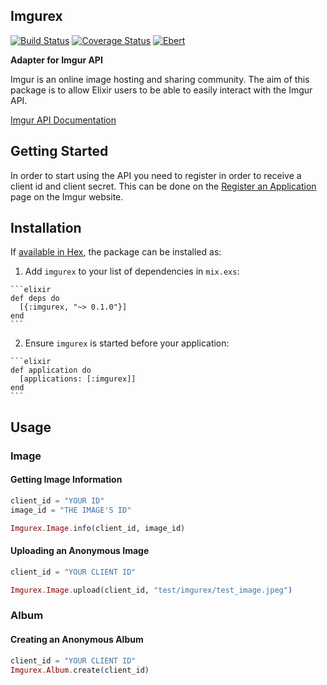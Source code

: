 ## Imgurex

[![Build Status](https://travis-ci.org/shdblowers/imgurex.svg?branch=master)](https://travis-ci.org/shdblowers/imgurex)
[![Coverage Status](https://coveralls.io/repos/github/shdblowers/imgurex/badge.svg?branch=master)](https://coveralls.io/github/shdblowers/imgurex?branch=master)
[![Ebert](https://ebertapp.io/github/shdblowers/imgurex.svg)](https://ebertapp.io/github/shdblowers/imgurex)

**Adapter for Imgur API**

Imgur is an online image hosting and sharing community. The aim of this package is to allow Elixir users to be able to easily interact with the Imgur API.

[Imgur API Documentation](https://api.imgur.com/)

## Getting Started

In order to start using the API you need to register in order to receive a client id and client secret. This can be done on the [Register an Application](https://api.imgur.com/oauth2/addclient?) page on the Imgur website.

## Installation

If [available in Hex](https://hex.pm/docs/publish), the package can be installed as:

  1. Add `imgurex` to your list of dependencies in `mix.exs`:

    ```elixir
    def deps do
      [{:imgurex, "~> 0.1.0"}]
    end
    ```

  2. Ensure `imgurex` is started before your application:

    ```elixir
    def application do
      [applications: [:imgurex]]
    end
    ```

## Usage

### Image

#### Getting Image Information

```elixir
client_id = "YOUR ID"
image_id = "THE IMAGE'S ID"

Imgurex.Image.info(client_id, image_id)
```

#### Uploading an Anonymous Image

```elixir
client_id = "YOUR CLIENT ID"

Imgurex.Image.upload(client_id, "test/imgurex/test_image.jpeg")
```

### Album

#### Creating an Anonymous Album

```elixir
client_id = "YOUR CLIENT ID"
Imgurex.Album.create(client_id)
```
